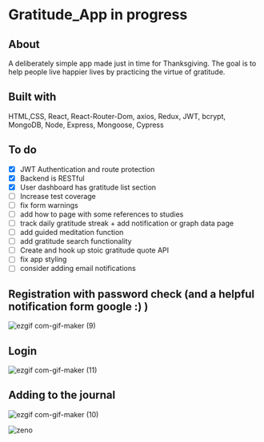 # Gratitude_App in progress

## About
   A deliberately simple app made just in time for Thanksgiving. The goal is to help people live happier lives by practicing the virtue of gratitude. 
## Built with
  HTML,CSS, React, React-Router-Dom, axios, Redux, JWT, bcrypt, MongoDB, Node, Express, Mongoose, Cypress

## To do
- [X] JWT Authentication and route protection
- [X] Backend is RESTful
- [X] User dashboard has gratitude list section
- [ ] Increase test coverage
- [ ] fix form warnings
- [ ] add how to page with some references to studies
- [ ] track daily gratitude streak + add notification or graph data page
- [ ] add guided meditation function
- [ ] add gratitude search functionality
- [ ] Create and hook up stoic gratitude quote API
- [ ] fix app styling
- [ ] consider adding email notifications

## Registration with password check (and a helpful notification form google :) )
![ezgif com-gif-maker (9)](https://user-images.githubusercontent.com/50504143/193356248-a4135d0c-f7b1-4c23-ac02-aceeb3055d38.gif)

## Login
![ezgif com-gif-maker (11)](https://user-images.githubusercontent.com/50504143/193357124-12289dfc-6d08-48ab-8d7e-90b9d71225fe.gif)


## Adding to the journal
![ezgif com-gif-maker (10)](https://user-images.githubusercontent.com/50504143/193356737-151045c4-abc1-42fb-a7b8-c1bd8c122d74.gif)

![zeno](https://user-images.githubusercontent.com/50504143/193356977-995c3578-d8c4-425d-a94a-103e60fc45c2.png)



